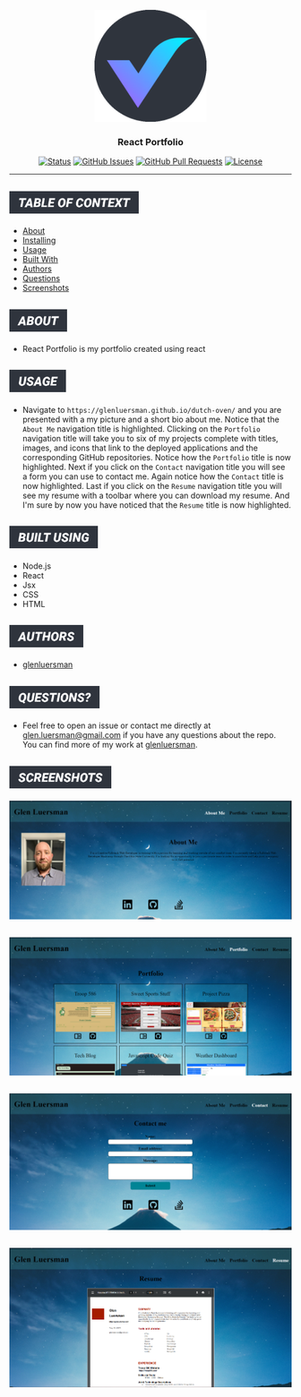 <p align="center">
 <img width=200px height=200px src="./src/assets/images/logo-round-dark.png" alt="Project logo"></a>
</p>

<h3 align="center">React Portfolio</h3>

<div align="center">

[![Status](https://img.shields.io/badge/status-active-success.svg)]()
[![GitHub Issues](https://img.shields.io/github/issues/glenluersman/dutch-oven.svg)](https://github.com/glenluersman/dutch-oven/issues)
[![GitHub Pull Requests](https://img.shields.io/github/issues-pr/glenluersman/dutch-oven.svg)](https://github.com/glenluersman/dutch-oven/pulls)
[![License](https://img.shields.io/badge/license-MIT-blue.svg)](/LICENSE)

</div>

---

## <img src="https://github.com/teamjuli0/readme-badges/blob/main/themes/clean-dark/menu-categories/table-of-context.png?raw=true" style="height: 40px">

- [About](#about)
- [Installing](#installing)
- [Usage](#usage)
- [Built With](#built_using)
- [Authors](#authors)
- [Questions](#questions)
- [Screenshots](#screenshots)

## <img id="about" src="https://github.com/teamjuli0/readme-badges/blob/main/themes/clean-dark/menu-categories/about.png?raw=true" style="height: 40px">

- React Portfolio is my portfolio created using react

## <img id="usage" src="https://github.com/teamjuli0/readme-badges/blob/main/themes/clean-dark/menu-categories/usage.png?raw=true" style="height: 40px">

- Navigate to `https://glenluersman.github.io/dutch-oven/` and you are presented with a my picture and a short bio about me. Notice that the `About Me` navigation title is highlighted. Clicking on the `Portfolio` navigation title will take you to six of my projects complete with titles, images, and icons that link to the deployed applications and the corresponding GitHub repositories. Notice how the `Portfolio` title is now highlighted. Next if you click on the `Contact` navigation title you will see a form you can use to contact me. Again notice how the `Contact` title is now highlighted.
Last if you click on the `Resume` navigation title you will see my resume with a toolbar where you can download my resume. And I'm sure by now you have noticed that the `Resume` title is now highlighted.

## <img id="built_using" src="https://github.com/teamjuli0/readme-badges/blob/main/themes/clean-dark/menu-categories/built-using.png?raw=true" style="height: 40px">

- Node.js
- React
- Jsx
- CSS
- HTML

## <img id="authors" src="https://github.com/teamjuli0/readme-badges/blob/main/themes/clean-dark/menu-categories/authors.png?raw=true" style="height: 40px">

- [glenluersman](https://github.com/glenluersman)

## <img id="questions" src="https://github.com/teamjuli0/readme-badges/blob/main/themes/clean-dark/menu-categories/questions-alt.png?raw=true" style="height: 40px">

- Feel free to open an issue or contact me directly at glen.luersman@gmail.com if you have any questions about the repo. You can find more of my work at [glenluersman](https://github.com/glenluersman/).

## <img id="screenshots" src="https://github.com/teamjuli0/readme-badges/blob/main/themes/clean-dark/menu-categories/screenshots.png?raw=true" style="height: 40px">

<img style="margin: 0 0 15px 0" src="src/assets/images/port1.PNG" ></a>

<img style="margin: 0 0 15px 0" src="src/assets/images/port2.PNG" ></a>

<img style="margin: 0 0 15px 0" src="src/assets/images/port3.PNG" ></a>

<img style="margin: 0 0 15px 0" src="src/assets/images/port4.PNG" ></a>
